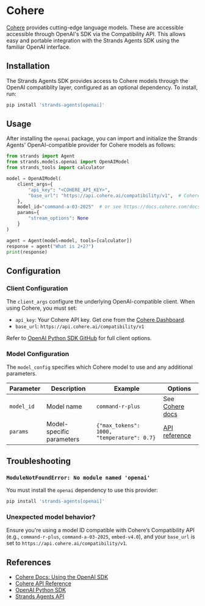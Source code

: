 # Cohere

[Cohere](https://cohere.com) provides cutting-edge language models. These are accessible accessible through OpenAI's SDK via the Compatibility API. This allows easy and portable integration with the Strands Agents SDK using the familiar OpenAI interface.

## Installation

The Strands Agents SDK provides access to Cohere models through the OpenAI compatiblity layer, configured as an optional dependency. To install, run:

```bash
pip install 'strands-agents[openai]'
```

## Usage

After installing the `openai` package, you can import and initialize the Strands Agents' OpenAI-compatible provider for Cohere models as follows:

```python
from strands import Agent
from strands.models.openai import OpenAIModel
from strands_tools import calculator

model = OpenAIModel(
    client_args={
        "api_key": "<COHERE_API_KEY>",
        "base_url": "https://api.cohere.ai/compatibility/v1",  # Cohere compatibility endpoint
    },
    model_id="command-a-03-2025"  # or see https://docs.cohere.com/docs/models,
    params={
        "stream_options": None
    }
)

agent = Agent(model=model, tools=[calculator])
response = agent("What is 2+2?")
print(response)
```

## Configuration

### Client Configuration

The `client_args` configure the underlying OpenAI-compatible client. When using Cohere, you must set:

* `api_key`: Your Cohere API key. Get one from the [Cohere Dashboard](https://dashboard.cohere.com).
* `base_url`: `https://api.cohere.ai/compatibility/v1`

Refer to [OpenAI Python SDK GitHub](https://github.com/openai/openai-python) for full client options.

### Model Configuration

The `model_config` specifies which Cohere model to use and any additional parameters.

| Parameter  | Description               | Example                                    | Options                                                            |
| ---------- | ------------------------- | ------------------------------------------ | ------------------------------------------------------------------ |
| `model_id` | Model name                | `command-r-plus`                           | See [Cohere docs](https://docs.cohere.com/docs/models)             |
| `params`   | Model-specific parameters | `{"max_tokens": 1000, "temperature": 0.7}` | [API reference](https://docs.cohere.com/docs/compatibility-api) |

## Troubleshooting

### `ModuleNotFoundError: No module named 'openai'`

You must install the `openai` dependency to use this provider:

```bash
pip install 'strands-agents[openai]'
```

### Unexpected model behavior?

Ensure you're using a model ID compatible with Cohere’s Compatibility API (e.g., `command-r-plus`, `command-a-03-2025`, `embed-v4.0`), and your `base_url` is set to `https://api.cohere.ai/compatibility/v1`.

## References

* [Cohere Docs: Using the OpenAI SDK](https://docs.cohere.com/docs/compatibility-api)
* [Cohere API Reference](https://docs.cohere.com/reference)
* [OpenAI Python SDK](https://github.com/openai/openai-python)
* [Strands Agents API](../../../api-reference/models.md)
